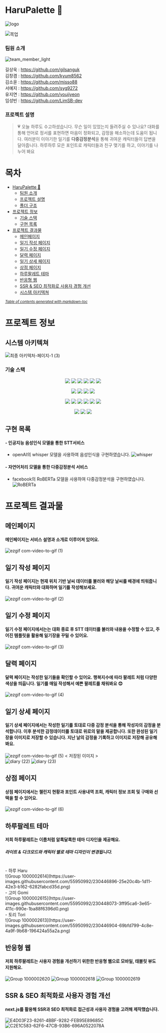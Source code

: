 # HaruPalette 🎨
![logo](https://user-images.githubusercontent.com/55950992/230177770-c2362c56-9f90-45ed-8740-a1ae72aca76f.png)

![목업](https://user-images.githubusercontent.com/55950992/230185259-c0709622-89d2-4dc0-861d-31af079a8acd.png)

### 팀원 소개
![team_member_light](https://user-images.githubusercontent.com/55950992/230524378-3faca273-44b2-4027-9c2e-5870e13157dc.svg)

길상욱 : https://github.com/gilsanguk
<br />
김창겸 : https://github.com/kyum8562
<br /> 
김소윤 : https://github.com/misso88
<br />
서예지 : https://github.com/syg9272
<br />
유지연 : https://github.com/youjiyeon
<br />
임성빈 : https://github.com/LimSB-dev
<br />

### 프로젝트 설명
> 💗 오늘 하루도 수고하셨습니다. 무슨 일이 있었는지 들려주실 수 있나요?
> 대화를 통해 언어로 정서를 표현하면 마음이 정화되고, 감정을 해소하는데 도움이 됩니다. 
> 여러분이 이야기한 일기를 **다중감정분석**을 통해 귀여운 캐릭터들이 답변을 달아줍니다. 
> 하루하루 모은 포인트로 캐릭터들과 친구 맺기를 하고, 이야기를 나누어 봐요

# 목차

- [HaruPalette 🎨](#HaruPalette-🎨)
    + [팀원 소개](#팀원-소개)
    + [프로젝트 설명](#프로젝트-설명)
    + [폴더 구조](#폴더-구조)
- [프로젝트 정보](#프로젝트-정보)
    + [기술 스택](#기술-스택)
  * [구현 목록](#구현-목록)
- [프로젝트 결과물](#프로젝트-결과물)
  * [메인페이지](#메인페이지)
  * [일기 작성 페이지](#일기-작성-페이지)
  * [일기 수정 페이지](#일기-수정-페이지)
  * [달력 페이지](#달력-페이지)
  * [일기 상세 페이지](#일기-상세-페이지)
  * [상점 페이지](#상점-페이지)
  * [하루팔레트 테마](#하루팔레트-테마)
  * [반응형 웹](#반응형-웹)
  * [SSR & SEO 최적화로 사용자 경험 개선](#SSR-&-SEO-최적화로-사용자-경험-개선)
  * [시스템 아키텍쳐](#시스템-아키텍쳐)

<small><i><a href='http://ecotrust-canada.github.io/markdown-toc/'>Table of contents generated with markdown-toc</a></i></small>


# 프로젝트 정보

## 시스템 아키텍쳐
![최종 아키텍처-페이지-1 (3)](https://user-images.githubusercontent.com/55950992/230535772-3049f848-a2dd-48a3-8e24-da6fba72b8ad.png)

### 기술 스택
<p align="center">
<img src="https://img.shields.io/badge/amazonec2-FF9900?style=for-the-badge&logo=amazonec2&logoColor=white">
<img src="https://img.shields.io/badge/amazons3-569A31?style=for-the-badge&logo=amazons3&logoColor=white">
<img src="https://img.shields.io/badge/nginx-009639?style=for-the-badge&logo=nginx&logoColor=white">
<img src="https://img.shields.io/badge/redis-DC382D?style=for-the-badge&logo=redis&logoColor=white">
<img src="https://img.shields.io/badge/gitlab-FC6D26?style=for-the-badge&logo=gitlab&logoColor=white">
<img src="https://img.shields.io/badge/jenkins-D24939?style=for-the-badge&logo=jenkins&logoColor=white">
</p>
<p align="center">
<img src="https://img.shields.io/badge/springboot-6DB33F?style=for-the-badge&logo=springboot&logoColor=white">
<img src="https://img.shields.io/badge/java-007396?style=for-the-badge&logo=java&logoColor=white">
<img src="https://img.shields.io/badge/python-3776AB?style=for-the-badge&logo=python&logoColor=white">
<img src="https://img.shields.io/badge/mysql-4479A1?style=for-the-badge&logo=mysql&logoColor=white"> 
</p>
<p align="center">
<img src="https://img.shields.io/badge/next.js-000000?style=for-the-badge&logo=nextdotjs&logoColor=white">
<img src="https://img.shields.io/badge/reactquery-FF4154?style=for-the-badge&logo=reactquery&logoColor=white">
<img src="https://img.shields.io/badge/redux-764ABC?style=for-the-badge&logo=redux&logoColor=white">
<img src="https://img.shields.io/badge/three.js-000000?style=for-the-badge&logo=threedotjs&logoColor=white">
<img src="https://img.shields.io/badge/typescript-3178C6?style=for-the-badge&logo=typescript&logoColor=white">
<img src="https://img.shields.io/badge/node.js-339933?style=for-the-badge&logo=nodedotjs&logoColor=white">
</p>
<p align="center">
<img src="https://img.shields.io/badge/jira-0052CC?style=for-the-badge&logo=jira&logoColor=white">
<img src="https://img.shields.io/badge/notion-000000?style=for-the-badge&logo=notion&logoColor=white">
<img src="https://img.shields.io/badge/git-F05032?style=for-the-badge&logo=git&logoColor=white">
</p>


## 구현 목록

#### - 인공지능 음성인식 모델을 통한 STT서비스
- openAI의 whisper 모델을 사용하여 음성인식을 구현하였습니다.
  ![whisper](https://user-images.githubusercontent.com/55950992/230521063-2e9093d9-e74e-4f4d-adbd-d35b141586a9.PNG)
#### - 자연어처리 모델을 통한 다중감정분석 서비스
- facebook의 RoBERTa 모델을 사용하여 다중감정분석을 구현하였습니다.
  ![RoBERTa](https://user-images.githubusercontent.com/55950992/230521113-750c5108-fcf0-481a-8b49-c68940c59bd1.PNG)

# 프로젝트 결과물
## 메인페이지
#### 메인페이지는 서비스 설명과 소개로 이루어져 있어요.
![ezgif com-video-to-gif (1)](https://user-images.githubusercontent.com/55950992/230417795-1904740c-89c1-4910-b3bf-ab0368b40fc8.gif)

## 일기 작성 페이지
#### 일기 작성 페이지는 현재 위치 기반 날씨 데이터를 불러와 해당 날씨를 배경에 띄워줍니다. 귀여운 캐릭터와 대화하며 일기를 작성해보세요.
![ezgif com-video-to-gif (2)](https://user-images.githubusercontent.com/55950992/230423064-7df46b97-6d8c-4965-901d-5793b2a00329.gif)

## 일기 수정 페이지
#### 일기 수정 페이지에서는는 대화 종료 후 STT 데이터를 불러와 내용을 수정할 수 있고, 주어진 템플릿을 활용해 일기장을 꾸밀 수 있어요.
![ezgif com-video-to-gif (3)](https://user-images.githubusercontent.com/55950992/230426001-6886bd70-1c51-4ac9-b550-a5cff360fe98.gif)

## 달력 페이지
#### 달력 페이지는 작성한 일기들을 확인할 수 있어요. 행복지수에 따라 팔레트 처럼 다양한 색상을 띄웁니다. 일기를 매일 작성해서 예쁜 팔레트를 채워봐요 😊
![ezgif com-video-to-gif (4)](https://user-images.githubusercontent.com/55950992/230435869-f7c75f29-cd54-4f65-baee-340b76f7fd01.gif)

## 일기 상세 페이지
#### 일기 상세 페이지에서는 작성한 일기를 토대로 다중 감정 분석을 통해 작성자의 감정을 분석합니다. 이후 분석한 감정데이터를 토대로 위로의 말을 제공합니다. 또한 완성된 일기장을 이미지로 저장할 수 있습니다. 지난 날의 감정을 기록하고 이미지로 저장해 공유해봐요.
![ezgif com-video-to-gif (5)](https://user-images.githubusercontent.com/55950992/230438421-4f76038f-b3ea-4e7d-ab1c-720d08ba8f09.gif)
< 저장된 이미지 >
<br />
![diary (22)](https://user-images.githubusercontent.com/55950992/230445431-9a165821-b3fe-4e32-aaea-62d74e7594bd.png)
![diary (23)](https://user-images.githubusercontent.com/55950992/230445524-c5e295e7-4ecb-4625-98ed-361f716dc9ca.png)

## 상점 페이지

#### 상점 페이지에서는 챌린지 현황과 포인트 사용내역 조회, 캐릭터 정보 조회 및 구매와 선택을 할 수 있어요.
![ezgif com-video-to-gif (6)](https://user-images.githubusercontent.com/55950992/230442955-6fae1d9f-535b-491f-b51d-7115c7ca0397.gif)

## 하루팔레트 테마
#### 저희 하루팔레트는 이름처럼 알록달록한 테마 디자인을 제공해요.
##### 라이트 & 다크모드와 캐릭터 별로 테마 디자인이 변경됩니다.
<br />
- 하루 Haru 
<br />
![Group 1000002614](https://user-images.githubusercontent.com/55950992/230446896-25e20c4b-1d11-42e3-b162-6282fabcd35d.png)
<br />
- 고미 Gomi
<br />
![Group 1000002615](https://user-images.githubusercontent.com/55950992/230448073-3ff95ca6-3e65-411c-990e-1ba88f6396d0.png)
<br />
- 토리 Tori
<br />
![Group 1000002613](https://user-images.githubusercontent.com/55950992/230446904-69bfd799-4c8e-4a9f-9b68-196424a55a2a.png)

## 반응형 웹
#### 저희 하루팔레트는 사용자 경험을 개선하기 위한한 반응형 웹으로 모바일, 태블릿 뷰도 지원해요.
![Group 1000002620](https://user-images.githubusercontent.com/55950992/230450116-c5ed988e-0cb9-422a-8f0c-c864ffb7ed39.png)
![Group 1000002618](https://user-images.githubusercontent.com/55950992/230450126-5e69dbe0-3d76-413e-b2ec-3b1953dfda8a.png)
![Group 1000002619](https://user-images.githubusercontent.com/55950992/230450131-b2a5db1c-9a92-4e49-97db-8f3b9e7d9318.png)

## SSR & SEO 최적화로 사용자 경험 개선
#### next.js를 활용해 SSR과 SEO 최적화로 접근성과 사용자 경험을 고려해 제작했습니다.
![E4D03F23-8261-4BBF-9282-FEB95E89685C](https://user-images.githubusercontent.com/55950992/230454256-9e472873-ad6e-4dc9-87f5-b2f1dc9778cd.jpg)
![C2E1C583-62F6-47CB-93B6-696A0522078A](https://user-images.githubusercontent.com/55950992/230454334-35804a94-456e-48c0-9d96-e40bbabcb396.png)
